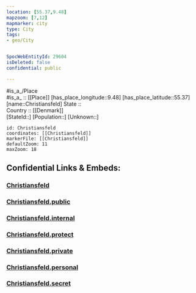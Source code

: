 ```yaml
---
location: [55.37,9.48] 
mapzoom: [7,12] 
mapmarker: city 
type: City
tags:
- geo/City


SpocWebEntityId: 29604
isDeleted: false
confidential: public

---
```

#is_a_/Place  
#is_a_ :: [[Place]] 
[has_place_longitude::9.48] 
[has_place_latitude::55.37] 
[name::Christiansfeld] 
State ::  
Country :: [[Denmark]]  
[StateId::] 
[Population::] 
[Unknown::] 


```leaflet
id: Christiansfeld
coordinates: [[Christiansfeld]] 
markerFile: [[Christiansfeld]] 
defaultZoom: 11 
maxZoom: 18
```


## Confidential Links & Embeds: 

### [Christiansfeld](/_Standards/Earth/Continent/Europe/Europe~North/Denmark/Regions~Denmark/Syddanmark/City/Christiansfeld.md) 

### [Christiansfeld.public](/_public/Earth/Continent/Europe/Europe~North/Denmark/Regions~Denmark/Syddanmark/City/Christiansfeld.public.md) 

### [Christiansfeld.internal](/_internal/Earth/Continent/Europe/Europe~North/Denmark/Regions~Denmark/Syddanmark/City/Christiansfeld.internal.md) 

### [Christiansfeld.protect](/_protect/Earth/Continent/Europe/Europe~North/Denmark/Regions~Denmark/Syddanmark/City/Christiansfeld.protect.md) 

### [Christiansfeld.private](/_private/Earth/Continent/Europe/Europe~North/Denmark/Regions~Denmark/Syddanmark/City/Christiansfeld.private.md) 

### [Christiansfeld.personal](/_personal/Earth/Continent/Europe/Europe~North/Denmark/Regions~Denmark/Syddanmark/City/Christiansfeld.personal.md) 

### [Christiansfeld.secret](/_secret/Earth/Continent/Europe/Europe~North/Denmark/Regions~Denmark/Syddanmark/City/Christiansfeld.secret.md)

